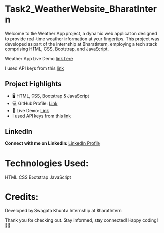 # Task2_WeatherWebsite_BharatIntern
Welcome to the Weather App project, a dynamic web application designed to provide real-time weather information at your fingertips. This project was developed as part of the internship at BharatIntern, employing a tech stack comprising HTML, CSS, Bootstrap, and JavaScript.

Weather App Live Demo [link here](https://sanket-santoki.github.io/BharatIntern_WeatherApp/)

I used API keys from this [link](https://openweathermap.org/)

## Project Highlights
- 🖥️ HTML, CSS, Bootstrap & JavaScript
- 💻 GitHub Profile: [Link](https://github.com/Swagata-Khuntia)
- 🚀 Live Demo: [Link](https://swagata-khuntia.github.io/Task2_WeatherWebsite_BharatIntern/)
- I used API keys from this [link](https://openweathermap.org/)

## LinkedIn
**Connect with me on LinkedIn:** [LinkedIn Profile](https://www.linkedin.com/in/swagata-khuntia-664639224/)

# Technologies Used:
HTML
CSS
Bootstrap
JavaScript

# Credits:
Developed by Swagata Khuntia
Internship at BharatIntern

Thank you for checking out. Stay informed, stay connected!
Happy coding! 🚀✨
